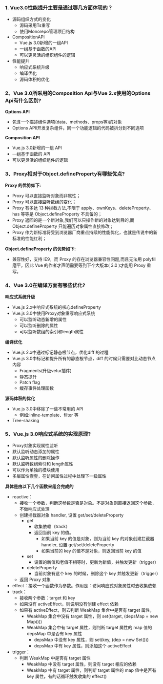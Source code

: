 ### 1. Vue3.0性能提升主要是通过哪几方面体现的？

- 源码组织方式的变化
    - 源码采用Ts重写
    - 使用Monorepo管理项目结构
- CompositionAPI
    - Vue.js 3.0新增的一组API
    - 一组基于函数的API
    - 可以更灵活的组织组件的逻辑
- 性能提升
    - 响应式系统升级
    - 编译优化
    - 源码体积的优化

### 2、Vue 3.0所采用的Composition Api与Vue 2.x使用的Options Api有什么区别?

**Options API**

- 包含一个描述组件选项(data、methods、props等)的对象
- Options APIl开发复杂组件，同一个功能逻辑的代码被拆分到不同选项

**Composition APl**

- Vue.js 3.0新增的一组 API
- —组基于函数的 API
- 可以更灵活的组织组件的逻辑

### 3、Proxy相对于Object.defineProperty有哪些优点?

**Proxy 的优势如下:**

- Proxy 可以直接监听对象而非属性；
- Proxy 可以直接监听数组的变化；
- Proxy 有多达 13 种拦截方法,不限于 apply、ownKeys、deleteProperty、has 等等是 Object.defineProperty 不具备的；
- Proxy 返回的是一个新对象,我们可以只操作新的对象达到目的,而 Object.defineProperty 只能遍历对象属性直接修改；
- Proxy 作为新标准将受到浏览器厂商重点持续的性能优化，也就是传说中的新标准的性能红利；

**Object.defineProperty 的优势如下:**

- 兼容性好，支持 IE9，而 Proxy 的存在浏览器兼容性问题,而且无法用 polyfill 磨平，因此 Vue 的作者才声明需要等到下个大版本( 3.0 )才能用 Proxy 重写。

### 4、Vue 3.0在编译方面有哪些优化?

**响应式系统升级**

- Vue.js 2.x中响应式系统的核心defineProperty
- Vue.js 3.0中使用Proxy对象重写响应式系统
    - 可以监听动态新增的属性
    - 可以监听删除的属性
    - 可以监听数组的索引和length属性

**编译优化**

- Vue.js 2.x中通过标记静态根节点，优化diff 的过程
- Vue.js 3.0中标记和提升所有的静态根节点，diff 的时候只需要对比动态节点内容
    - Fragments(升级vetur插件)
    - 静态提升
    - Patch flag
    - 缓存事件处理函数

**源码体积的优化**

- Vue.js 3.0中移除了一些不常用的 API
    - 例如:inline-template、filter 等
- Tree-shaking

### 5、Vue.js 3.0响应式系统的实现原理?

- Proxy对象实现属性监听
- 默认监听动态添加的属性
- 默认监听属性的删除操作
- 默认监听数组索引和 length属性
- 可以作为单独的模块使用
- 多层属性嵌套，在访问属性过程中处理下一级属性

**具体是由以下几个函数来组合完成的**

- reactive：
    - 接收一个参数，判断这参数是否是对象。不是对象则直接返回这个参数，不做响应式处理
    - 创建拦截器对象 handler, 设置 get/set/deleteProperty
        - get
            - 收集依赖（track）
            - 返回当前 key 的值。
                - 如果当前 key 的值是对象，则为当前 key 的对象创建拦截器 handler, 设置 get/set/deleteProperty
                - 如果当前的 key 的值不是对象，则返回当前 key 的值
        - set
            - 设置的新值和老值不相等时，更新为新值，并触发更新（trigger）
        - deleteProperty
            - 当前对象有这个 key 的时候，删除这个 key 并触发更新（trigger）
    - 返回 Proxy 对象
- effect：接收一个函数作为参数。作用是：访问响应式对象属性时去收集依赖
- track：
    - 接收两个参数：target 和 key
    - 如果没有 activeEffect，则说明没有创建 effect 依赖
    - 如果有 activeEffect，则去判断 WeakMap 集合中是否有 target 属性，
        - WeakMap 集合中没有 target 属性，则 set(target, (depsMap = new Map()))
        - WeakMap 集合中有 target 属性，则判断 target 属性的 map 值的 depsMap 中是否有 key 属性
            - depsMap 中没有 key 属性，则 set(key, (dep = new Set()))
            - depsMap 中有 key 属性，则添加这个 activeEffect
- trigger：
    - 判断 WeakMap 中是否有 target 属性
        - WeakMap 中没有 target 属性，则没有 target 相应的依赖
        - WeakMap 中有 target 属性，则判断 target 属性的 map 值中是否有 key 属性，有的话循环触发收集的 effect()
